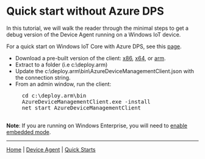 # Quick start without Azure DPS

In this tutorial, we will walk the reader through the minimal steps to get a debug version of the Device Agent running on a Windows IoT device.

For a quick start on Windows IoT Core with Azure DPS, see this [page](quick-start-with-dps.md).

- Download a pre-built version of the client: [x86](../../downloads/device.agent.2.0.0.1.x86.zip), [x64](../../downloads/device.agent.2.0.0.1.x64.zip), or [arm](../../downloads/device.agent.2.0.0.1.arm.zip).
- Extract to a folder (i.e c:\deploy.arm)
- Update the c:\deploy.arm\bin\AzureDeviceManagementClient.json with the connection string.
- From an admin window, run the client:
    <pre>
    cd c:\deploy.arm\bin
    AzureDeviceManagementClient.exe -install
    net start AzureDeviceManagementClient
    </pre>

**Note**: If you are running on Windows Enterprise, you will need to [enable embedded mode](https://docs.microsoft.com/en-us/windows/iot-core/develop-your-app/embeddedmode).

----

[Home](../../README.md) | [Device Agent](device-agent.md) | [Quick Starts](quick-start.md)

